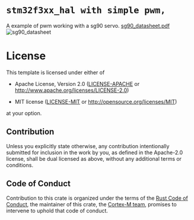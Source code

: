 # `stm32f3xx_hal with simple pwm,`

A example of pwm working with a sg90 servo. 
[sg90_datasheet.pdf](https://github.com/tomasApo/stm32f3_pwm_v0/files/10079242/sg90_datasheet.pdf)
![sg90_datasheet](https://user-images.githubusercontent.com/75183079/203648975-9e35506e-71cb-4df4-bebb-52f5090d2ed7.jpg)


# License

This template is licensed under either of

- Apache License, Version 2.0 ([LICENSE-APACHE](LICENSE-APACHE) or
  http://www.apache.org/licenses/LICENSE-2.0)

- MIT license ([LICENSE-MIT](LICENSE-MIT) or http://opensource.org/licenses/MIT)

at your option.

## Contribution

Unless you explicitly state otherwise, any contribution intentionally submitted
for inclusion in the work by you, as defined in the Apache-2.0 license, shall be
dual licensed as above, without any additional terms or conditions.

## Code of Conduct

Contribution to this crate is organized under the terms of the [Rust Code of
Conduct][CoC], the maintainer of this crate, the [Cortex-M team][team], promises
to intervene to uphold that code of conduct.

[CoC]: https://www.rust-lang.org/policies/code-of-conduct
[team]: https://github.com/rust-embedded/wg#the-cortex-m-team
